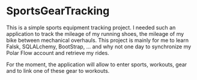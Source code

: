 # SportsGearTracking
This is a simple sports equipment tracking project. I needed such an application to track the mileage of my running shoes, the mileage of my bike between mechanical overhauls.
This project is mainly for me to learn Falsk, SQLALchemy, BootStrap, ... and why not one day to synchronize my Polar Flow account and retrieve my rides.

For the moment, the application will allow to enter sports, workouts, gear and to link one of these gear to workouts.
